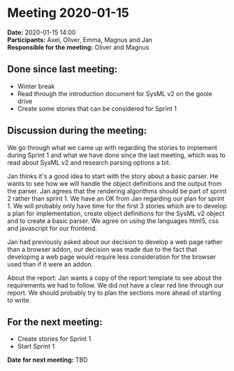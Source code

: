 # Meeting 2020-01-15

**Date:** 2020-01-15  14:00  
**Participants:** Axel, Oliver, Emma, Magnus and Jan  
**Responsible for the meeting:** Oliver and Magnus


## Done since last meeting: 
* Winter break
* Read through the introduction document for SysML v2 on the goole drive
* Create some stories that can be considered for Sprint 1

## Discussion during the meeting:

We go through what we came up with regarding the stories to implement during Sprint 1 and what we have done since the last meeting, which was to read about SysML v2 and research parsing options a bit. 

Jan thinks it's a good idea to start with the story about a basic parser. He wants to see how we will handle the object definitions and the output from the parser. 
Jan agrees that the rendering algorithms should be part of sprint 2 rather than sprint 1. 
We have an OK from Jan regarding our plan for sprint 1. We will probably only have time for the first 3 stories which are to develop a plan for implementation, create object definitions for the SysML v2 object and to create a basic parser. We agree on using the languages html5, css and javascript for our frontend. 

Jan had previously asked about our decision to develop a web page rather than a browser addon, our decision was made due to the fact that developing a web page would require less consideration for the browser used than if it were an addon.

About the report:
Jan wants a copy of the report template to see about the requirements we had to follow. 
We did not have a clear red line through our report. We should probably try to plan the sections more ahead of starting to write. 


## For the next meeting:

* Create stories for Sprint 1
* Start Sprint 1


**Date for next meeting:** TBD
